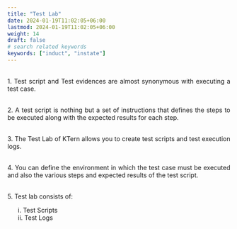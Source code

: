 ```yaml
---
title: "Test Lab"
date: 2024-01-19T11:02:05+06:00
lastmod: 2024-01-19T11:02:05+06:00
weight: 14
draft: false
# search related keywords
keywords: ["induct", "instate"]
---
```

<div style='text-align: justify;'>

</br>1. Test script and Test evidences are almost synonymous with executing a test case. 

</br>2. A test script is nothing but a set of instructions that defines the steps to be executed along with the expected results for each step. 

</br>3. The Test Lab of KTern allows you to create test scripts and test execution logs. 

</br>4. You can define the environment in which the test case must be executed and also the various steps and expected results of the test script. 

</br>5. Test lab consists of:
<ul>
i. Test Scripts</br>
ii. Test Logs</br>
</ul>

</div>